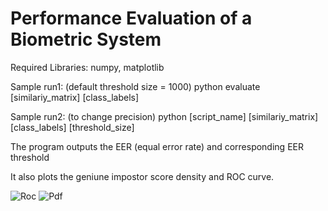 # Performance Evaluation of a Biometric SystemRequired Libraries: numpy, matplotlibSample run1: (default threshold size = 1000)python evaluate [similariy_matrix] [class_labels]Sample run2: (to change precision)python [script_name] [similariy_matrix] [class_labels] [threshold_size]The program outputs the EER (equal error rate) and corresponding EER thresholdIt also plots the geniune impostor score density and ROC curve.![Roc](https://github.com/omercelik-cs/Biometric-System-Performance-Evaluation/blob/master/roc.PNG)![Pdf](https://github.com/omercelik-cs/Biometric-System-Performance-Evaluation/blob/master/density.PNG)